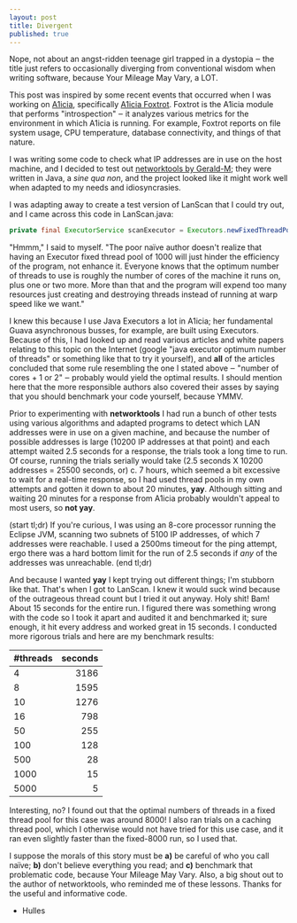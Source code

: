 ```yaml
---
layout: post
title: Divergent
published: true
---
```


Nope, not about an angst-ridden teenage girl trapped in a dystopia ‒ the title just refers to occasionally diverging from conventional wisdom when writing software, because Your Mileage May Vary, a LOT.

This post was inspired by some recent events that occurred when I was working on [A1icia](https://github.com/markhull/A1icia "A1icia GitHub link"), specifically [A1icia Foxtrot](https://github.com/markhull/A1icia/tree/master/A1icia%20Foxtrot/src/com/hulles/a1icia/foxtrot "A1icia Foxtrot GitHub link"). Foxtrot is the A1icia module that performs "introspection" ‒ it analyzes various metrics for the environment in which A1icia is running. For example, Foxtrot reports on file system usage, CPU temperature, database connectivity, and things of that nature.

I was writing some code to check what IP addresses are in use on the host machine, and I decided to test out [networktools by Gerald-M](https://github.com/Gerald-M/networktools "networktools link"); they were written in Java, a *sine qua non*, and the project looked like it might work well when adapted to my needs and idiosyncrasies.

I was adapting away to create a test version of LanScan that I could try out, and I came across this code in LanScan.java:

```java
private final ExecutorService scanExecutor = Executors.newFixedThreadPool(1000);
```

"Hmmm," I said to myself. "The poor naïve author doesn't realize that having an Executor fixed thread pool of 1000 will just hinder the efficiency of the program, not enhance it. Everyone knows that the optimum number of threads to use is roughly the number of cores of the machine it runs on, plus one or two more. More than that and the program will expend too many resources just creating and destroying threads instead of running at warp speed like we want." 

I knew this because I use Java Executors a lot in A1icia; her fundamental Guava asynchronous busses, for example, are built using Executors. Because of this, I had looked up and read various articles and white papers relating to this topic on the Internet (google "java executor optimum number of threads" or something like that to try it yourself), and **all** of the articles concluded that some rule resembling the one I stated above ‒ "number of cores + 1 or 2" ‒ probably would yield the optimal results. I should mention here that the more responsible authors also covered their asses by saying that you should benchmark your code yourself, because YMMV.

Prior to experimenting with **networktools** I had run a bunch of other tests using various algorithms and adapted programs to detect which LAN addresses were in use on a given machine, and because the number of possible addresses is large (10200 IP addresses at that point) and each attempt waited 2.5 seconds for a response, the trials took a long time to run. Of course, running the trials serially would take (2.5 seconds X 10200 addresses = 25500 seconds, or) c. 7 hours, which seemed a bit excessive to wait for a real-time response, so I had used thread pools in my own attempts and gotten it down to about 20 minutes, **yay**. Although sitting and waiting 20 minutes for a response from A1icia probably wouldn't appeal to most users, so **not yay**.

(start tl;dr)
If you're curious, I was using an 8-core processor running the Eclipse JVM, scanning two subnets of 5100 IP addresses, of which 7 addresses were reachable. I used a 2500ms timeout for the ping attempt, ergo there was a hard bottom limit for the run of 2.5 seconds if *any* of the addresses was unreachable.
(end tl;dr)

And because I wanted **yay** I kept trying out different things; I'm stubborn like that. That's when I got to LanScan. I knew it would suck wind because of the outrageous thread count but I tried it out anyway. Holy shit! Bam! About 15 seconds for the entire run. I figured there was something wrong with the code so I took it apart and audited it and benchmarked it; sure enough, it hit every address and worked great in 15 seconds. I conducted more rigorous trials and here are my benchmark results:

|**#threads**|**seconds**|
|----------------|--------------:|
| 4 | 3186 |
| 8 | 1595 |
| 10 | 1276 |
| 16 | 798 |
| 50 | 255 |
| 100 | 128 |
| 500 | 28 |
| 1000 | 15 |
| 5000 | 5 |

Interesting, no? I found out that the optimal numbers of threads in a fixed thread pool for this case was around 8000!  I also ran trials on a caching thread pool, which I otherwise would not have tried for this use case, and it ran even slightly faster than the fixed-8000 run, so I used that.

I suppose the morals of this story must be **a)** be careful of who you call naïve; **b)** don't believe everything you read; and **c)** benchmark that problematic code, because Your Mileage May Vary. Also, a big shout out to the author of networktools, who reminded me of these lessons. Thanks for the useful and informative code.

- Hulles





